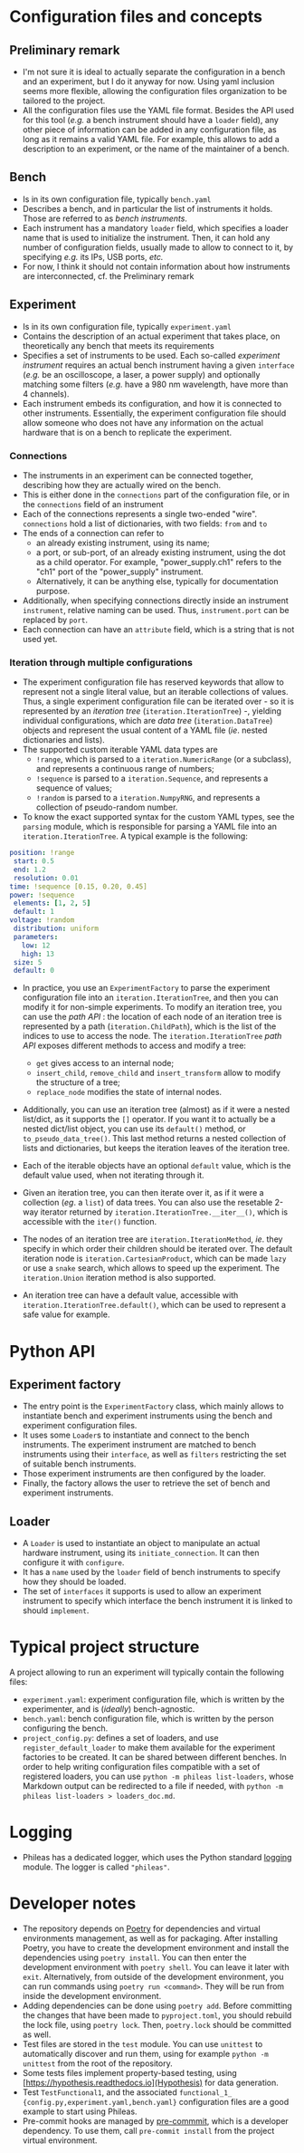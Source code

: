 # Configuration files and concepts

## Preliminary remark

- I'm not sure it is ideal to actually separate the configuration in a bench and
  an experiment, but I do it anyway for now. Using yaml inclusion seems more
  flexible, allowing the configuration files organization to be tailored to the
  project.
- All the configuration files use the YAML file format. Besides the API used for
  this tool (*e.g.* a bench instrument should have a `loader` field), any other
  piece of information can be added in any configuration file, as long as it
  remains a valid YAML file. For example, this allows to add a description to
  an experiment, or the name of the maintainer of a bench.

## Bench

- Is in its own configuration file, typically `bench.yaml`
- Describes a bench, and in particular the list of instruments it holds. Those
  are referred to as *bench instruments*.
- Each instrument has a mandatory `loader` field, which specifies a loader name
  that is used to initialize the instrument. Then, it can hold any number of
  configuration fields, usually made to allow to connect to it, by
  specifying *e.g.* its IPs, USB ports, *etc.*
- For now, I think it should not contain information about how instruments are
  interconnected, cf. the Preliminary remark

## Experiment

- Is in its own configuration file, typically `experiment.yaml`
- Contains the description of an actual experiment that takes place, on
  theoretically any bench that meets its requirements
- Specifies a set of instruments to be used. Each so-called *experiment
  instrument* requires an actual bench instrument having a given `interface`
  (*e.g.* be an oscilloscope, a laser, a power supply) and optionally matching
  some filters (*e.g.* have a 980 nm wavelength, have more than 4 channels).
- Each instrument embeds its configuration, and how it is connected to other
  instruments. Essentially, the experiment configuration file should allow
  someone who does not have any information on the actual hardware that is on a
  bench to replicate the experiment.

### Connections

 - The instruments in an experiment can be connected together, describing how
   they are actually wired on the bench.
 - This is either done in the `connections` part of the configuration file, or
   in the `connections` field of an instrument
 - Each of the connections represents a single two-ended "wire". `connections`
   hold a list of dictionaries, with two fields: `from` and `to`
 - The ends of a connection can refer to
   - an already existing instrument, using its name;
   - a port, or sub-port, of an already existing instrument, using the dot as a
     child operator. For example, "power_supply.ch1" refers to the "ch1" port
     of the "power_supply" instrument.
   - Alternatively, it can be anything else, typically for documentation
     purpose.
 - Additionally, when specifying connections directly inside an instrument
   `instrument`, relative naming can be used. Thus, `instrument.port` can be
   replaced by `port`.
 - Each connection can have an `attribute` field, which is a string that is
   not used yet.

### Iteration through multiple configurations

 - The experiment configuration file has reserved keywords that allow to
   represent not a single literal value, but an iterable collections of values.
   Thus, a single experiment configuration file can be iterated over - so it is
   represented by an *iteration tree* (`iteration.IterationTree`) -, yielding
   individual configurations, which are *data tree*
   (`iteration.DataTree`) objects and represent the usual content of a YAML
   file (*ie*. nested dictionaries and lists).
 - The supported custom iterable YAML data types are
   - `!range`, which is parsed to a `iteration.NumericRange` (or a subclass),
     and represents a continuous range of numbers;
   - `!sequence` is parsed to a `iteration.Sequence`, and represents a
     sequence of values;
   - `!random` is parsed to a `iteration.NumpyRNG`, and represents a collection
     of pseudo-random number.
 - To know the exact supported syntax for the custom YAML types, see the
   `parsing` module, which is responsible for parsing a YAML file into an
   `iteration.IterationTree`. A typical example is the following:

 ```yaml
position: !range
  start: 0.5
  end: 1.2
  resolution: 0.01
time: !sequence [0.15, 0.20, 0.45]
power: !sequence
  elements: [1, 2, 5]
  default: 1
voltage: !random
  distribution: uniform
  parameters:
    low: 12
    high: 13
  size: 5
  default: 0
 ```

 - In practice, you use an `ExperimentFactory` to parse the experiment
   configuration file into an `iteration.IterationTree`, and then you can
   modify it for non-simple experiments. To modify an iteration tree, you can
   use the *path API* : the location of each node of an iteration tree is
   represented by a path (`iteration.ChildPath`), which is the list of the
   indices to use to access the node. The `iteration.IterationTree` *path API*
   exposes different methods to access and modify a tree:
     - `get` gives access to an internal node;
     - `insert_child`, `remove_child` and `insert_transform` allow to modify the
       structure of a tree;
     - `replace_node` modifies the state of internal nodes.
 - Additionally, you can use an iteration tree (almost) as if it were a nested
   list/dict, as it supports the `[]` operator. If you want it to actually be a
   nested dict/list object, you can use its `default()` method, or
   `to_pseudo_data_tree()`. This last method returns a nested collection of
   lists and dictionaries, but keeps the iteration leaves of the iteration
   tree.
 - Each of the iterable objects have an optional `default` value, which is the
   default value used, when not iterating through it.

  - Given an iteration tree, you can then iterate over it, as if it were a
    collection (*eg*. a `list`) of data trees. You can also use the resetable
    2-way iterator returned by `iteration.IterationTree.__iter__()`, which is
    accessible with the `iter()` function.
  - The nodes of an iteration tree are `iteration.IterationMethod`, *ie*. they
    specify in which order their children should be iterated over. The default
    iteration node is `iteration.CartesianProduct`, which can be made `lazy` or
    use a `snake` search, which allows to speed up the experiment. The
    `iteration.Union` iteration method is also supported.
  - An iteration tree can have a default value, accessible with
    `iteration.IterationTree.default()`, which can be used to represent a safe
    value for example.

# Python API

## Experiment factory

- The entry point is the `ExperimentFactory` class, which mainly allows to
  instantiate bench and experiment instruments using the bench and experiment
  configuration files.
- It uses some `Loader`s to instantiate and connect to the bench instruments.
  The experiment instrument are matched to bench instruments using their
  `interface`, as well as `filters` restricting the set of suitable bench
  instruments.
- Those experiment instruments are then configured by the loader.
- Finally, the factory allows the user to retrieve the set of bench and
  experiment instruments.

## Loader

- A `Loader` is used to instantiate an object to manipulate an actual hardware
  instrument, using its `initiate_connection`. It can then configure it with
  `configure`.
- It has a `name` used by the `loader` field of bench instruments to specify how
  they should be loaded.
- The set of `interfaces` it supports is used to allow an experiment instrument
  to specify which interface the bench instrument it is linked to should
  `implement`.

# Typical project structure

A project allowing to run an experiment will typically contain the following
files:
 - `experiment.yaml`: experiment configuration file, which is written by the
   experimenter, and is (*ideally*) bench-agnostic.
 - `bench.yaml`: bench configuration file, which is written by the person
   configuring the bench.
 - `project_config.py`: defines a set of loaders, and use
   `register_default_loader` to make them available for the experiment
   factories to be created. It can be shared between different benches. In
   order to help writing configuration files compatible with a set of
   registered loaders, you can use `python -m phileas list-loaders`, whose
   Markdown output can be redirected to a file if needed, with `python -m
   phileas list-loaders > loaders_doc.md`.

# Logging

 - Phileas has a dedicated logger, which uses the Python standard
   [logging](https://docs.python.org/3/library/logging.html#module-logging)
   module. The logger is called `"phileas"`.

# Developer notes

- The repository depends on [Poetry](https://python-poetry.org/) for
  dependencies and virtual environments management, as well as for packaging.
  After installing Poetry, you have to create the development environment and
  install the dependencies using `poetry install`. You can then enter the
  development environment with `poetry shell`. You can leave it later with
  `exit`. Alternatively, from outside of the development environment, you can
  run commands using `poetry run <command>`. They will be run from inside the
  development environment.
- Adding dependencies can be done using `poetry add`. Before committing the
  changes that have been made to `pyproject.toml`, you should rebuild the lock
  file, using `poetry lock`. Then, `poetry.lock` should be committed as well.
- Test files are stored in the `test` module. You can use `unittest` to
  automatically discover and run them, using for example `python -m unittest`
  from the root of the repository.
- Some tests files implement property-based testing, using
  [https://hypothesis.readthedocs.io](Hypothesis) for data generation.
- Test `TestFunctional1`, and the associated `functional_1_
  {config.py,experiment.yaml,bench.yaml}` configuration files are a good
  example to start using Phileas.
- Pre-commit hooks are managed by [pre-commmit](https://pre-commit.com/), which
  is a developer dependency. To use them, call `pre-commit install` from the
  project virtual environment.
